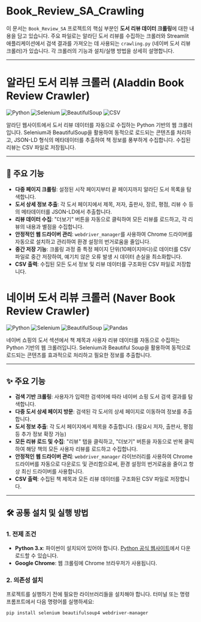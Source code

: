 # Book_Review_SA_Crawling

이 문서는 `Book_Review_SA` 프로젝트의 핵심 부분인 **도서 리뷰 데이터 크롤링**에 대한 내용을 담고 있습니다. 주요 파일로는 알라딘 도서 리뷰를 수집하는 크롤러와 Streamlit 애플리케이션에서 검색 결과를 가져오는 데 사용되는 `crawling.py` (네이버 도서 리뷰 크롤러)가 있습니다. 각 크롤러의 기능과 설치/실행 방법을 상세히 설명합니다.

---




# 알라딘 도서 리뷰 크롤러 (Aladdin Book Review Crawler)

![Python](https://img.shields.io/badge/Python-3.x-blue.svg)
![Selenium](https://img.shields.io/badge/Selenium-Web%20Automation-orange.svg)
![BeautifulSoup](https://img.shields.io/badge/BeautifulSoup-HTML%20Parsing-green.svg)
![CSV](https://img.shields.io/badge/Output-CSV-lightgrey.svg)

알라딘 웹사이트에서 도서 리뷰 데이터를 자동으로 수집하는 Python 기반의 웹 크롤러입니다. Selenium과 BeautifulSoup을 활용하여 동적으로 로드되는 콘텐츠를 처리하고, JSON-LD 형식의 메타데이터를 추출하여 책 정보를 풍부하게 수집합니다. 수집된 리뷰는 CSV 파일로 저장됩니다.

---

## 🌟 주요 기능

* **다중 페이지 크롤링**: 설정된 시작 페이지부터 끝 페이지까지 알라딘 도서 목록을 탐색합니다.
* **도서 상세 정보 추출**: 각 도서 페이지에서 제목, 저자, 출판사, 장르, 평점, 리뷰 수 등의 메타데이터를 JSON-LD에서 추출합니다.
* **리뷰 데이터 수집**: "더보기" 버튼을 자동으로 클릭하여 모든 리뷰를 로드하고, 각 리뷰의 내용과 별점을 수집합니다.
* **안정적인 웹 드라이버 관리**: `webdriver_manager`를 사용하여 Chrome 드라이버를 자동으로 설치하고 관리하여 환경 설정의 번거로움을 줄입니다.
* **중간 저장 기능**: 크롤링 과정 중 특정 페이지 단위(10페이지마다)로 데이터를 CSV 파일로 중간 저장하여, 예기치 않은 오류 발생 시 데이터 손실을 최소화합니다.
* **CSV 출력**: 수집된 모든 도서 정보 및 리뷰 데이터를 구조화된 CSV 파일로 저장합니다.




# 네이버 도서 리뷰 크롤러 (Naver Book Review Crawler)

![Python](https://img.shields.io/badge/Python-3.x-blue.svg)
![Selenium](https://img.shields.io/badge/Selenium-Web%20Automation-orange.svg)
![BeautifulSoup](https://img.shields.io/badge/BeautifulSoup-HTML%20Parsing-green.svg)
![Pandas](https://img.shields.io/badge/Data%20Analysis-Pandas-lightgrey.svg)

네이버 쇼핑의 도서 섹션에서 책 제목과 사용자 리뷰 데이터를 자동으로 수집하는 Python 기반의 웹 크롤러입니다. Selenium과 Beautiful Soup을 활용하여 동적으로 로드되는 콘텐츠를 효과적으로 처리하고 필요한 정보를 추출합니다.

---

## ✨ 주요 기능

* **검색 기반 크롤링**: 사용자가 입력한 검색어에 따라 네이버 쇼핑 도서 검색 결과를 탐색합니다.
* **다중 도서 상세 페이지 방문**: 검색된 각 도서의 상세 페이지로 이동하여 정보를 추출합니다.
* **도서 정보 추출**: 각 도서 페이지에서 제목을 추출합니다. (필요시 저자, 출판사, 평점 등 추가 정보 확장 가능)
* **모든 리뷰 로드 및 수집**: "리뷰" 탭을 클릭하고, "더보기" 버튼을 자동으로 반복 클릭하여 해당 책의 모든 사용자 리뷰를 로드하고 수집합니다.
* **안정적인 웹 드라이버 관리**: `webdriver_manager` 라이브러리를 사용하여 Chrome 드라이버를 자동으로 다운로드 및 관리함으로써, 환경 설정의 번거로움을 줄이고 항상 최신 드라이버를 사용합니다.
* **CSV 출력**: 수집된 책 제목과 모든 리뷰 데이터를 구조화된 CSV 파일로 저장합니다.

---



## 🛠️ 공통 설치 및 실행 방법

### 1. 전제 조건

* **Python 3.x**: 파이썬이 설치되어 있어야 합니다.
    [Python 공식 웹사이트](https://www.python.org/downloads/)에서 다운로드할 수 있습니다.
* **Google Chrome**: 웹 크롤링에 Chrome 브라우저가 사용됩니다.

### 2. 의존성 설치

프로젝트를 실행하기 전에 필요한 라이브러리들을 설치해야 합니다. 터미널 또는 명령 프롬프트에서 다음 명령어를 실행하세요:

```bash
pip install selenium beautifulsoup4 webdriver-manager
```

